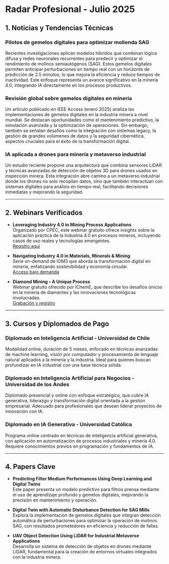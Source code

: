 # Radar Profesional - Julio 2025

## 1. Noticias y Tendencias Técnicas

### Pilotos de gemelos digitales para optimizar molienda SAG
Recientes investigaciones aplican modelos híbridos que combinan lógica difusa y redes neuronales recurrentes para predecir y optimizar el rendimiento de molinos semiautógenos (SAG). Estos gemelos digitales permiten anticipar perturbaciones en tiempo real con un horizonte de predicción de 2.5 minutos, lo que mejora la eficiencia y reduce tiempos de inactividad. Este enfoque representa un avance significativo en la minería 4.0, integrando IA directamente en los procesos productivos.

### Revisión global sobre gemelos digitales en minería
Un artículo publicado en IEEE Access (enero 2025) analiza las implementaciones de gemelos digitales en la industria minera a nivel mundial. Se destacan oportunidades como el mantenimiento predictivo, la simulación avanzada y la optimización de operaciones. Sin embargo, también se señalan desafíos como la integración con sistemas legacy, la gestión de grandes volúmenes de datos y la seguridad cibernética, aspectos cruciales para el éxito de la transformación digital.

### IA aplicada a drones para minería y metaverso industrial
Un estudio reciente propone una arquitectura que combina sensores LiDAR y técnicas avanzadas de detección de objetos 3D para drones usados en inspección minera. Esta integración abre camino a un metaverso industrial donde los drones no solo recopilan datos, sino que también interactúan con sistemas digitales para análisis en tiempo real, facilitando decisiones inmediatas y mejorando la seguridad.

---

## 2. Webinars Verificados

- **Leveraging Industry 4.0 in Mining Process Applications**  
Organizado por CPEC, este webinar gratuito ofrece insights sobre la aplicación práctica de la Industria 4.0 en procesos mineros, incluyendo casos de uso reales y tecnologías emergentes.  
[Registro aquí](https://www.cpecn.com/features/free-webinar-leveraging-industry-4-0-in-mining-process-applications/)

- **Navigating Industry 4.0 in Materials, Minerals & Mining**  
Serie on-demand de IOM3 que aborda la transformación digital en minería, enfatizando sostenibilidad y economía circular.  
[Acceso bajo demanda](https://www.iom3.org/events-awards/webinars.html)

- **Diamond Mining – A Unique Process**  
Webinar gratuito ofrecido por IChemE, que describe los desafíos únicos en la minería de diamantes y las innovaciones tecnológicas involucradas.  
[Grabación y registro](https://www.icheme.org/knowledge-networks/communities/member-groups/new-zealand/events/01-05-2025-webinar-diamond-mining-a-unique-process/)

---

## 3. Cursos y Diplomados de Pago

### Diplomado en Inteligencia Artificial - Universidad de Chile  
Modalidad online, duración de 5 meses, enfocado en técnicas avanzadas de machine learning, visión por computador y procesamiento de lenguaje natural aplicados a la minería y la industria. Ideal para quienes buscan profundizar en IA industrial con una base técnica sólida.

### Diplomado en Inteligencia Artificial para Negocios - Universidad de los Andes  
Diplomado presencial y online con enfoque estratégico, que cubre IA generativa, liderazgo y transformación digital orientada a la gestión empresarial. Adecuado para profesionales que desean liderar proyectos de innovación con IA.

### Diplomado en IA Generativa - Universidad Católica  
Programa online centrado en técnicas de inteligencia artificial generativa, con aplicación en automatización de procesos industriales y minería 4.0. Requiere conocimientos previos en programación y fundamentos de IA.

---

## 4. Papers Clave

- **Predicting Filter Medium Performances Using Deep Learning and Digital Twins**  
Este paper presenta un modelo predictivo para filtros prensa mediante el uso de aprendizaje profundo y gemelos digitales, mejorando la precisión en mantenimiento y operación.

- **Digital Twin with Automatic Disturbance Detection for SAG Mills**  
Explora la implementación de gemelos digitales que integran detección automática de perturbaciones para optimizar la operación de molinos SAG, con resultados prometedores en eficiencia y reducción de fallas.

- **UAV Object Detection Using LiDAR for Industrial Metaverse Applications**  
Desarrolla un sistema de detección de objetos en drones mediante LiDAR, fundamental para la creación de entornos virtuales integrados con la industria minera.

